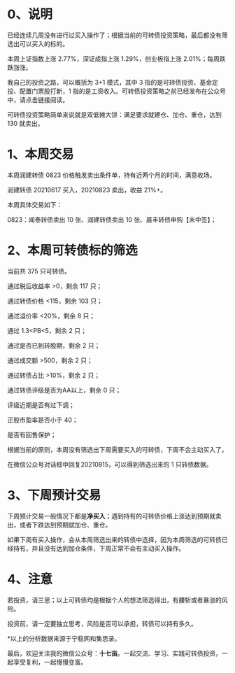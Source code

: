 # 0、说明

已经连续几周没有进行过买入操作了；根据当前的可转债投资策略，最后都没有筛选出可以买入的标的。

本周上证指数上涨 2.77%，深证成指上涨 1.29%，创业板指上涨 2.01%；每周跌跌涨涨。

我自己的投资之路，可以概括为 3+1 模式，其中 3 指的是可转债投资、基金定投、配置门票股打新，1 指的是工资收入。可转债投资策略之前已经发布在公众号中，请点击链接阅读。

可转债投资策略简单来说就是双低摊大饼：满足要求就建仓、加仓、重仓，达到 130 就卖出。

# 1、本周交易

本周润建转债 0823 价格触发卖出条件单，持有近两个月的时间，满意收场。

润建转债 20210617 买入，20210823 卖出，收益 21%+。

本周具体交易如下：

0823：闻泰转债卖出 10 张、润建转债卖出 10 张、晨丰转债申购【未中签】；

# 2、本周可转债标的筛选

当前共 375 只可转债。

通过税后收益率 >0，剩余 117 只；

通过转债价格 <115，剩余 103 只；

通过溢价率 <20%，剩余 8 只；

通过 1.3<PB<5，剩余 2 只；

通过是否已到转股期，剩余 2 只；

通过成交额 >500，剩余 2 只；

通过转债占比 >10%，剩余 2 只；

通过转债评级是否为AA以上，剩余 0 只；

评级近期是否有过下调；

正股市盈率是否小于 40；

是否有回售保护；

根据当前的原则，本周没有筛选出下周需要买入的可转债，下周不会主动买入了。

在微信公众号对话框中回复20210815，可以得到筛选出来的 1 只转债数据。

# 3、下周预计交易

下周预计交易一般情况下都是**净买入**；遇到持有的可转债价格上涨达到预期就卖出，或者下跌达到预期就加仓、重仓。

如果下周有买入操作，会从本周筛选出来的转债中选择，因为本周筛选的可转债已经持有，并且没有达到加仓条件，下周正常不会有主动买入操作。

# 4、注意

若投资，请三思；以上可转债均是根据个人的想法筛选得出，有腰斩或者暴涨的风险。

投资前，请一定要独立思考，风险是否可以承担，转债可以持有多久。

*以上的分析数据来源于宁稳网和集思录。

最后，欢迎关注我的微信公众号：**十七亩**。一起交流、学习、实践可转债投资，一起享受复利，一起慢慢变富。